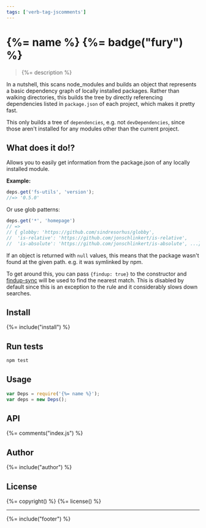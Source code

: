 ```yaml
---
tags: ['verb-tag-jscomments']
---
```

# {%= name %} {%= badge("fury") %}

> {%= description %}

In a nutshell, this scans node_modules and builds an object that represents a basic dependency graph of locally installed packages. Rather than walking directories, this builds the tree by directly referencing dependencies listed in `package.json` of each project, which makes it pretty fast.

This only builds a tree of `dependencies`, e.g. not `devDependencies`, since those aren't installed for any modules other than the current project.

## What does it do!?

Allows you to easily get information from the package.json of any locally installed module.

**Example:**

```js
deps.get('fs-utils', 'version');
//=> '0.5.0'
```

Or use glob patterns:

```js
deps.get('*', 'homepage')
// =>
// { globby: 'https://github.com/sindresorhus/globby',
//  'is-relative': 'https://github.com/jonschlinkert/is-relative',
//  'is-absolute': 'https://github.com/jonschlinkert/is-absolute', ...}
```

If an object is returned with `null` values, this means that the package wasn't found at the given path. e.g. it was symlinked by npm.

To get around this, you can pass `{findup: true}` to the constructor and [findup-sync] will be used to find the nearest match. This is
disabled by default since this is an exception to the rule and it considerably slows down searches.

## Install
{%= include("install") %}

## Run tests

```bash
npm test
```

## Usage

```js
var Deps = require('{%= name %}');
var deps = new Deps();
```

## API
{%= comments("index.js") %}

## Author
{%= include("author") %}

## License
{%= copyright() %}
{%= license() %}

***

{%= include("footer") %}

[findup-sync]: https://github.com/cowboy/node-findup-sync